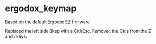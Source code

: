 # ergodox_keymap

Based on the default Ergodox EZ firmware

Replaced the left side Bksp with a Crtl/Esc.
Removed the Ctrls from the Z and / keys.
